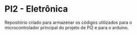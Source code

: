 # PI2 - Eletrônica 

Repositório criado para armazenar os códigos utilizados para o microcontrolador principal do projeto de PI2 e para o arduino.
